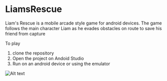 # LiamsRescue
Liam's Rescue is a mobile arcade style game for android devices. The game follows the main character Liam as he evades obstacles on route to save his friend from capture

To play
1) clone the repository
2) Open the project on  Andoid Studio
3) Run on an android device or using the emulator

![Alt text](https://github.com/ooghre/LiamsRescue/tree/master/Assets/screenshot_1.jpg?raw=true "Game Screen")
